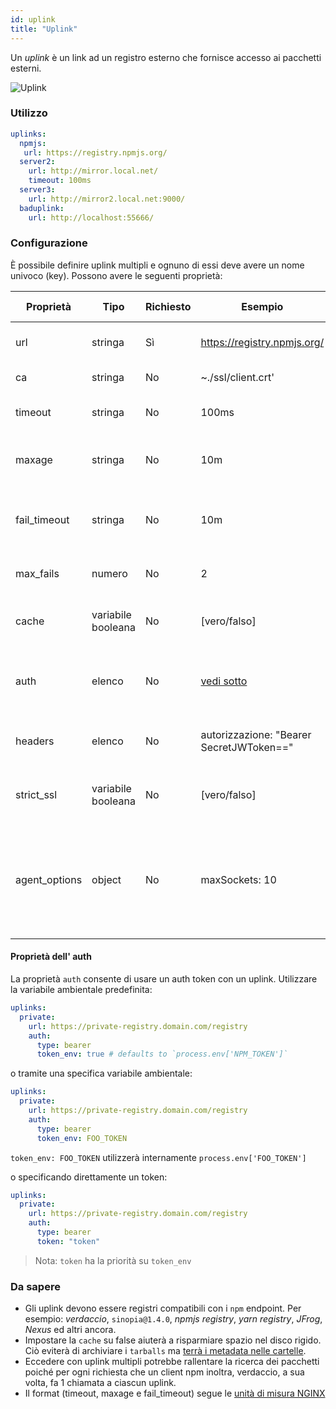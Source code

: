 ```yaml
---
id: uplink
title: "Uplink"
---
```


Un *uplink* è un link ad un registro esterno che fornisce accesso ai pacchetti esterni.

![Uplink](https://user-images.githubusercontent.com/558752/52976233-fb0e3980-33c8-11e9-8eea-5415e6018144.png)

### Utilizzo

```yaml
uplinks:
  npmjs:
   url: https://registry.npmjs.org/
  server2:
    url: http://mirror.local.net/
    timeout: 100ms
  server3:
    url: http://mirror2.local.net:9000/
  baduplink:
    url: http://localhost:55666/
```

### Configurazione

È possibile definire uplink multipli e ognuno di essi deve avere un nome univoco (key). Possono avere le seguenti proprietà:

| Proprietà     | Tipo               | Richiesto | Esempio                                  | Supporto | Descrizione                                                                                                                                                              | Impostazione predefinita |
| ------------- | ------------------ | --------- | ---------------------------------------- | -------- | ------------------------------------------------------------------------------------------------------------------------------------------------------------------------ | ------------------------ |
| url           | stringa            | Sì        | https://registry.npmjs.org/              | tutti    | L'url del registro di sistema                                                                                                                                            | npmjs                    |
| ca            | stringa            | No        | ~./ssl/client.crt'                       | tutti    | Certificato del percorso SSL                                                                                                                                             | Non predefinito          |
| timeout       | stringa            | No        | 100ms                                    | tutti    | impostare nuovo timeout per la richiesta                                                                                                                                 | 30s                      |
| maxage        | stringa            | No        | 10m                                      | tutti    | la soglia di tempo entro cui la cache è valida                                                                                                                           | 2m                       |
| fail_timeout  | stringa            | No        | 10m                                      | tutti    | definire il tempo massimo dopo il quale una richiesta fallisce                                                                                                           | 5m                       |
| max_fails     | numero             | No        | 2                                        | tutti    | limite massimo di fallimenti ad ogni richiesta                                                                                                                           | 2                        |
| cache         | variabile booleana | No        | [vero/falso]                             | >= 2.1   | memorizzare nella cache tutti i tarball remoti in archivio                                                                                                               | vero                     |
| auth          | elenco             | No        | [vedi sotto](uplinks.md#auth-property)   | >= 2.5   | assegnare l'intestazione 'Autorizzazione' [ ulteriori informazioni](http://blog.npmjs.org/post/118393368555/deploying-with-npm-private-modules)                          | disabilitato             |
| headers       | elenco             | No        | autorizzazione: "Bearer SecretJWToken==" | tutti    | elenco di intestazioni personalizzate per l'uplink                                                                                                                       | disabilitato             |
| strict_ssl    | variabile booleana | No        | [vero/falso]                             | >= 3.0   | Se vero, richiede che i certificati SSL siano validi.                                                                                                                    | vero                     |
| agent_options | object             | No        | maxSockets: 10                           | >= 4.0.2 | options for the HTTP or HTTPS Agent responsible for managing uplink connection persistence and reuse [more info](https://nodejs.org/api/http.html#http_class_http_agent) | Non predefinito          |

#### Proprietà dell' auth

La proprietà `auth` consente di usare un auth token con un uplink. Utilizzare la variabile ambientale predefinita:

```yaml
uplinks:
  private:
    url: https://private-registry.domain.com/registry
    auth:
      type: bearer
      token_env: true # defaults to `process.env['NPM_TOKEN']`
```

o tramite una specifica variabile ambientale:

```yaml
uplinks:
  private:
    url: https://private-registry.domain.com/registry
    auth:
      type: bearer
      token_env: FOO_TOKEN
```

`token_env: FOO_TOKEN` utilizzerà internamente `process.env['FOO_TOKEN']`

o specificando direttamente un token:

```yaml
uplinks:
  private:
    url: https://private-registry.domain.com/registry
    auth:
      type: bearer
      token: "token"
```

> Nota: `token` ha la priorità su `token_env`

### Da sapere

* Gli uplink devono essere registri compatibili con i `npm` endpoint. Per esempio: *verdaccio*, `sinopia@1.4.0`, *npmjs registry*, *yarn registry*, *JFrog*, *Nexus* ed altri ancora.
* Impostare la `cache` su false aiuterà a risparmiare spazio nel disco rigido. Ciò eviterà di archiviare i `tarballs` ma [terrà i metadata nelle cartelle](https://github.com/verdaccio/verdaccio/issues/391).
* Eccedere con uplink multipli potrebbe rallentare la ricerca dei pacchetti poiché per ogni richiesta che un client npm inoltra, verdaccio, a sua volta, fa 1 chiamata a ciascun uplink.
* Il format (timeout, maxage e fail_timeout) segue le [unità di misura NGINX](http://nginx.org/en/docs/syntax.html)